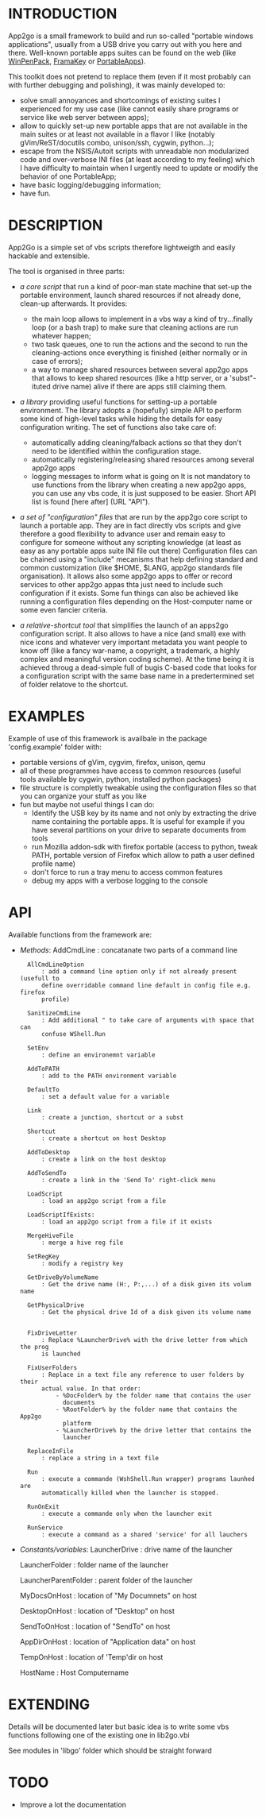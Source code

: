 # INTRODUCTION
App2go is a small framework to build and run so-called "portable windows
applications", usually from a USB drive you carry out with you here and there.
Well-known portable apps suites can be found on the web (like
[WinPenPack](www.winpenpack.com), [FramaKey](www.framakey.org) or
[PortableApps](portableapps.com)).

This toolkit does not pretend to replace them (even if it most probably can
with further debugging and polishing), it was mainly developed to:
- solve small annoyances and shortcomings of existing suites I experienced for
  my use case (like cannot easily share programs or service like web server
  between apps);
- allow to quickly set-up new portable apps that are not available in the main
  suites or at least not available in a flavor I like (notably
  gVim/ReST/docutils combo, unison/ssh, cygwin, python...);
- escape from the NSIS/Autoit scripts with unreadable non modularized code and
  over-verbose INI files (at least according to my feeling) which I have
  difficulty to maintain when I urgently need to update or modify the behavior
  of one PortableApp;
- have basic logging/debugging information;
- have fun.

# DESCRIPTION
App2Go is a simple set of vbs scripts therefore lightweigth and easily hackable
and extensible.

The tool is organised in three parts:
- _a core script_ that run a kind of poor-man state machine that set-up the
  portable environment, launch shared resources if not already done, clean-up
  afterwards. It provides:
  * the main loop allows to implement in a vbs way a kind of try...finally loop
    (or a bash trap) to make sure that cleaning actions are run whatever
    happen;
  * two task queues, one to run the actions and the second to run the
    cleaning-actions once everything is finished (either normally or in case of
    errors);
  * a way to manage shared resources between several app2go apps that allows to
    keep shared resources (like a http server, or a 'subst"-ituted drive name)
    alive if there are apps still claiming them.

- _a library_ providing useful functions for setting-up a portable environment.
  The library adopts a (hopefully) simple API to perform some kind of
  high-level tasks while hiding the details for easy configuration writing. The
  set of functions also take care of:
  * automatically adding cleaning/falback actions so that they don't need to be
    identified within the configuration stage.
  * automatically registering/releasing shared resources among several app2go
    apps
  * logging messages to inform what is going on It is not mandatory to use
    functions from the library when creating a new app2go apps, you can use any
    vbs code, it is just supposed to be easier. Short API list is found [here
    after] (URL "API").

- _a set of "configuration" files_ that are run by the app2go core script to
  launch a portable app. They are in fact directly vbs scripts and give
  therefore a good flexibility to advance user and remain easy to configure for
  someone without any scripting knowledge (at least as easy as any portable
  apps suite INI file out there) Configuration files can be chained using a
  "include" mecanisms that help defining standard and common customization
  (like $HOME, $LANG, app2go standards file organisation). It allows also some
  app2go apps to offer or record services to other app2go appas thta just need
  to include such configuration if it exists. Some fun things can also be
  achieved like running a configuration files depending on the Host-computer
  name or some even fancier criteria.

- _a relative-shortcut tool_ that simplifies the launch of an apps2go
  configuration script. It also allows to have a nice (and small) exe with nice
  icons and whatever very important metadata you want people to know off (like
  a fancy war-name, a copyright, a trademark, a highly complex and meaningful
  version coding scheme). At the time being it is achieved throug a dead-simple
  full of bugis C-based code that looks for a configuration script with the same
  base name in a predertermined set of folder relatove to the shortcut.


# EXAMPLES
Example of use of this framework is availbale in the package 'config.example' folder
with:
- portable versions of gVim, cygvim, firefox, unison, qemu
- all of these programmes have access to common resources (useful tools
  available by cygwin, python, installed python packages)
- file structure is completly tweakable using the configuration files so that
  you can organize your stuff as you like
- fun but maybe not useful things I can do:
    * Identify the USB key by its name and not only by extracting the drive
      name containing the portable apps. It is useful for example if you have
      several partitions on your drive to separate documents from tools
    * run Mozilla addon-sdk with firefox portable (access to python, tweak
      PATH, portable version of Firefox which allow to path a user defined
      profile name)
    * don't force to run a tray menu to access common features
    * debug my apps with a verbose logging to the console

# API
Available functions from the framework are:
* _Methods_:
        AddCmdLine
            : concatanate two parts of a command line

        AllCmdLineOption
            : add a command line option only if not already present (usefull to
            define overridable command line default in config file e.g. firefox
            profile)

        SanitizeCmdLine
            : Add additional " to take care of arguments with space that can
            confuse WShell.Run

        SetEnv
            : define an environemnt variable

        AddToPATH
            : add to the PATH environment variable

        DefaultTo
            : set a default value for a variable

        Link
            : create a junction, shortcut or a subst

        Shortcut
            : create a shortcut on host Desktop

        AddToDesktop
            : create a link on the host desktop

        AddToSendTo
            : create a link in the 'Send To' right-click menu

        LoadScript
            : load an app2go script from a file

        LoadScriptIfExists:
            : load an app2go script from a file if it exists

        MergeHiveFile
            : merge a hive reg file

        SetRegKey
            : modify a registry key

        GetDriveByVolumeName
            : Get the drive name (H:, P:,...) of a disk given its volum name

        GetPhysicalDrive
            : Get the physical drive Id of a disk given its volume name


        FixDriveLetter
            : Replace %LauncherDrive% with the drive letter from which the prog
            is launched

        FixUserFolders
            : Replace in a text file any reference to user folders by their
            actual value. In that order:
                - %DocFolder% by the folder name that contains the user
                  documents
                - %RootFolder% by the folder name that contains the App2go
                  platform
                - %LauncherDrive% by the drive letter that contains the
                  launcher

        ReplaceInFile
            : replace a string in a text file

        Run
            : execute a commande (WshShell.Run wrapper) programs launhed are
            automatically killed when the launcher is stopped.

        RunOnExit
            : execute a commande only when the launcher exit

        RunService
            : execute a command as a shared 'service' for all lauchers

* _Constants/variables_:
    LauncherDrive
        : drive name of the launcher

    LauncherFolder
        : folder name of the launcher

    LauncherParentFolder
        : parent folder of the launcher

    MyDocsOnHost
        : location of "My Documnets" on host

    DesktopOnHost
        : location of "Desktop" on host

    SendToOnHost
        : location of "SendTo" on host

    AppDirOnHost
        : location of "Application data" on host

    TempOnHost
        : location of 'Temp'dir on host

    HostName
        : Host Computername


# EXTENDING
Details will be documented later but basic idea is to write some vbs functions following one of the existing one in lib2go.vbi

See modules in 'libgo' folder which should be straight forward

# TODO
- Improve a lot the documentation
